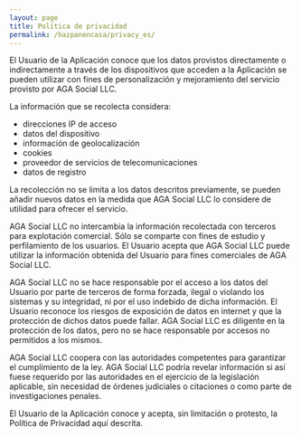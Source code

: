 ```yaml
---
layout: page
title: Política de privacidad
permalink: /hazpanencasa/privacy_es/
---
```


El Usuario de la Aplicación conoce que los datos provistos directamente o indirectamente a través de los dispositivos que acceden a la Aplicación se pueden utilizar con fines de personalización y mejoramiento del servicio provisto por AGA Social LLC.

La información que se recolecta considera:

* direcciones IP de acceso
* datos del dispositivo
* información de geolocalización
* cookies
* proveedor de servicios de telecomunicaciones
* datos de registro

La recolección no se limita a los datos descritos previamente, se pueden añadir nuevos datos en la medida que AGA Social LLC lo considere de utilidad para ofrecer el servicio.

AGA Social LLC no intercambia la información recolectada con terceros para explotación comercial. Sólo se comparte con fines de estudio y perfilamiento de los usuarios. El Usuario acepta que AGA Social LLC puede utilizar la información obtenida del Usuario para fines comerciales de AGA Social LLC.

AGA Social LLC no se hace responsable por el acceso a los datos del Usuario por parte de terceros de forma forzada, ilegal o violando los sistemas y su integridad, ni por el uso indebido de dicha información. El Usuario reconoce los riesgos de exposición de datos en internet y que la protección de dichos datos puede fallar. AGA Social LLC es diligente en la protección de los datos, pero no se hace responsable por accesos no permitidos a los mismos.

AGA Social LLC coopera con las autoridades competentes para garantizar el cumplimiento de la ley. AGA Social LLC podría revelar información si así fuese requerido por las autoridades en el ejercicio de la legislación aplicable, sin necesidad de órdenes judiciales o citaciones o como parte de investigaciones penales.

El Usuario de la Aplicación conoce y acepta, sin limitación o protesto, la Política de Privacidad aquí descrita.
